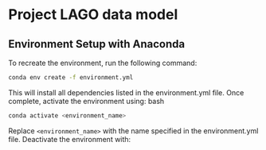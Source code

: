 # Project LAGO data model

## Environment Setup with Anaconda

To recreate the environment, run the following command:

```bash
conda env create -f environment.yml
```

This will install all dependencies listed in the environment.yml file. Once complete, activate the environment using:
bash

```bash
conda activate <environment_name>
```

Replace `<environment_name>` with the name specified in the environment.yml file. Deactivate the environment with: